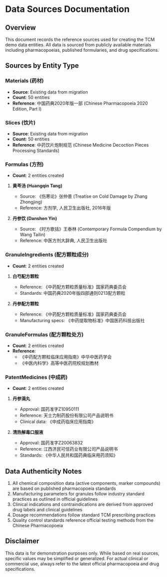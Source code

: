 # Data Sources Documentation

## Overview
This document records the reference sources used for creating the TCM demo data entities. All data is sourced from publicly available materials including pharmacopoeias, published formularies, and drug specifications.

## Sources by Entity Type

### Materials (药材)
- **Source**: Existing data from migration
- **Count**: 50 entities
- **Reference**: 中国药典2020年版一部 (Chinese Pharmacopoeia 2020 Edition, Part I)

### Slices (饮片)
- **Source**: Existing data from migration
- **Count**: 50 entities  
- **Reference**: 中药饮片炮制规范 (Chinese Medicine Decoction Pieces Processing Standards)

### Formulas (方剂)
- **Count**: 2 entities created
1. **黄芩汤 (Huangqin Tang)**
   - Source: 《伤寒论》张仲景 (Treatise on Cold Damage by Zhang Zhongjing)
   - Reference: 方剂学, 人民卫生出版社, 2016年版
   
2. **丹参饮 (Danshen Yin)**
   - Source: 《时方歌括》王泰林 (Contemporary Formula Compendium by Wang Tailin)
   - Reference: 中医方剂大辞典, 人民卫生出版社

### GranuleIngredients (配方颗粒成分)
- **Count**: 2 entities created
1. **白芍配方颗粒**
   - Reference: 《中药配方颗粒质量标准》国家药典委员会
   - Standards: 中国药典2020年版四部通则0213配方颗粒
   
2. **丹参配方颗粒**
   - Reference: 《中药配方颗粒质量标准》国家药典委员会
   - Manufacturing specs: 《中药提取物标准》中国医药科技出版社

### GranuleFormulas (配方颗粒处方)
- **Count**: 2 entities created
- **Reference**: 
  - 《中药配方颗粒临床应用指南》中华中医药学会
  - 《中医内科学》高等中医药院校规划教材

### PatentMedicines (中成药)
- **Count**: 2 entities created
1. **丹参滴丸**
   - Approval: 国药准字Z10950111
   - Reference: 天士力制药股份有限公司产品说明书
   - Clinical data: 《中成药临床应用指南》
   
2. **清热解毒口服液**
   - Approval: 国药准字Z20063832
   - Reference: 江西济民可信药业有限公司产品说明书
   - Standards: 《中华人民共和国药典临床用药须知》

## Data Authenticity Notes

1. All chemical composition data (active components, marker compounds) are based on published pharmacopoeia standards
2. Manufacturing parameters for granules follow industry standard practices as outlined in official guidelines
3. Clinical indications and contraindications are derived from approved drug labels and clinical guidelines
4. Dosage recommendations follow standard TCM prescribing practices
5. Quality control standards reference official testing methods from the Chinese Pharmacopoeia

## Disclaimer

This data is for demonstration purposes only. While based on real sources, specific values may be simplified or generalized. For actual clinical or commercial use, always refer to the latest official pharmacopoeia and drug specifications.